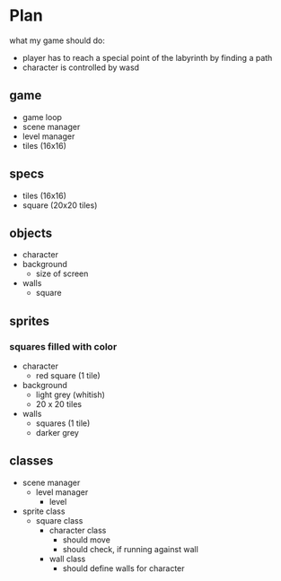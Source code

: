 # Plan

what my game should do:
- player has to reach a special point of the labyrinth by finding a path
- character is controlled by wasd




## game

- game loop
- scene manager
- level manager
- tiles (16x16)

## specs

- tiles (16x16)
- square (20x20 tiles)

## objects

- character
- background
    - size of screen
- walls
    - square


## sprites
### squares filled with color

- character
    - red square (1 tile)
- background
    - light grey (whitish)
    - 20 x 20 tiles
- walls
    - squares (1 tile)
    - darker grey
    

## classes

- scene manager
    - level manager
        - level
- sprite class
    - square class
        - character class
            - should move
            - should check, if running against wall
        - wall class
            - should define walls for character
